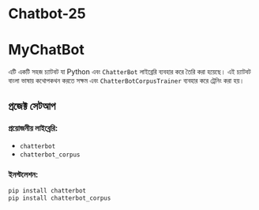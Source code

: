 # Chatbot-25
# MyChatBot

এটি একটি সহজ চ্যাটবট যা Python এবং `ChatterBot` লাইব্রেরি ব্যবহার করে তৈরি করা হয়েছে। এই চ্যাটবট বাংলা ভাষায় কথোপকথন করতে সক্ষম এবং `ChatterBotCorpusTrainer` ব্যবহার করে ট্রেনিং করা হয়।

## প্রজেক্ট সেটআপ

### প্রয়োজনীয় লাইব্রেরি:
- `chatterbot`
- `chatterbot_corpus`

### ইনস্টলেশন:
```bash
pip install chatterbot
pip install chatterbot_corpus
